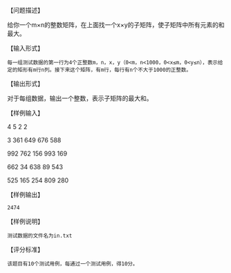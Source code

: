 【问题描述】

   给你一个m×n的整数矩阵，在上面找一个x×y的子矩阵，使子矩阵中所有元素的和最大。

【输入形式】

    每一组测试数据的第一行为4个正整数m，n，x，y（0<m，n<1000，0<x≤m，0<y≤n），表示给定的矩形有m行n列。接下来这个矩阵，有m行，每行有n个不大于1000的正整数。

【输出形式】

   对于每组数据，输出一个整数，表示子矩阵的最大和。

【样例输入】

  4 5 2 2

  3 361 649 676 588

  992 762 156 993 169

  662 34 638 89 543

  525 165 254 809 280

【样例输出】

    2474

【样例说明】

    测试数据的文件名为in.txt

【评分标准】

    该题目有10个测试用例，每通过一个测试用例，得10分。

